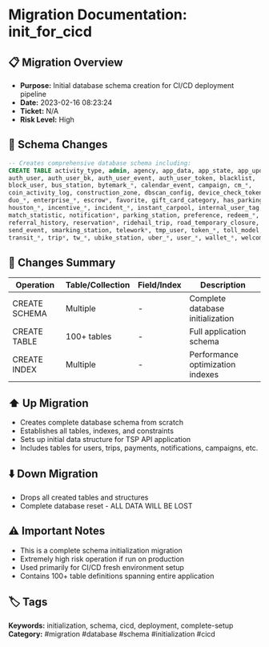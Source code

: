 # Migration Documentation: init_for_cicd

## 📋 Migration Overview
- **Purpose:** Initial database schema creation for CI/CD deployment pipeline
- **Date:** 2023-02-16 08:23:24
- **Ticket:** N/A
- **Risk Level:** High

## 🔧 Schema Changes
```sql
-- Creates comprehensive database schema including:
CREATE TABLE activity_type, admin, agency, app_data, app_state, app_update,
auth_user, auth_user_bk, auth_user_event, auth_user_token, blacklist,
block_user, bus_station, bytemark_*, calendar_event, campaign, cm_*,
coin_activity_log, construction_zone, dbscan_config, device_check_token,
duo_*, enterprise_*, escrow*, favorite, gift_card_category, has_parking_lot,
houston_*, incentive_*, incident_*, instant_carpool, internal_user_tag,
match_statistic, notification*, parking_station, preference, redeem_*,
referral_history, reservation*, ridehail_trip, road_temporary_closure,
send_event, smarking_station, telework*, tmp_user, token_*, toll_model,
transit_*, trip*, tw_*, ubike_station, uber_*, user_*, wallet_*, welcome_coin_history;
```

## 📝 Changes Summary
| Operation | Table/Collection | Field/Index | Description |
|-----------|-----------------|-------------|-------------|
| CREATE SCHEMA | Multiple | - | Complete database initialization |
| CREATE TABLE | 100+ tables | - | Full application schema |
| CREATE INDEX | Multiple | - | Performance optimization indexes |

## ⬆️ Up Migration
- Creates complete database schema from scratch
- Establishes all tables, indexes, and constraints
- Sets up initial data structure for TSP API application
- Includes tables for users, trips, payments, notifications, campaigns, etc.

## ⬇️ Down Migration
- Drops all created tables and structures
- Complete database reset - ALL DATA WILL BE LOST

## ⚠️ Important Notes
- This is a complete schema initialization migration
- Extremely high risk operation if run on production
- Used primarily for CI/CD fresh environment setup
- Contains 100+ table definitions spanning entire application

## 🏷️ Tags
**Keywords:** initialization, schema, cicd, deployment, complete-setup
**Category:** #migration #database #schema #initialization #cicd